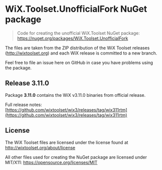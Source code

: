 # WiX.Toolset.UnofficialFork NuGet package

> Code  for creating the unofficial WiX.Toolset NuGet package: https://nuget.org/packages/WiX.Toolset.UnofficialFork

The files are taken from the ZIP distribution of the WiX Toolset releases (http://wixtoolset.org) and each WiX release is committed to a new branch.

Feel free to file an issue here on GitHub in case you have problems using the package.

## Release 3.11.0

Package **3.11.0** contains the WiX v3.11.0 binaries from official release.

Full release notes: [https://github.com/wixtoolset/wix3/releases/tag/wix311rtm](https://github.com/wixtoolset/wix3/releases/tag/wix311rtm)


## License

The WiX Toolset files are licensed under the license found at http://wixtoolset.org/about/license

All other files used for creating the NuGet package are licensed under MIT/X11: https://opensource.org/licenses/MIT
